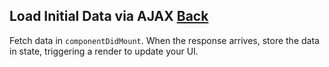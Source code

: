 ## Load Initial Data via AJAX [Back](./../react.md)

Fetch data in `componentDidMount`. When the response arrives, store the data in state, triggering a render to update your UI.
